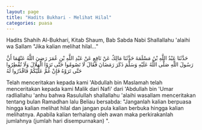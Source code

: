 ```yaml
---
layout: page
title: "Hadits Bukhari - Melihat Hilal"
categories: puasa
---
```


Hadits Shahih Al-Bukhari, Kitab Shaum, Bab Sabda Nabi Shallallahu 'alaihi wa Sallam "Jika kalian melihat hilal…"

<p class="arab">
حَدَّثَنَا عَبْدُ اللَّهِ بْنُ مَسْلَمَةَ حَدَّثَنَا مَالِكٌ عَنْ نَافِعٍ عَنْ عَبْدِ اللَّهِ بْنِ عُمَرَ رَضِيَ اللَّهُ عَنْهُمَا أَنَّ رَسُولَ اللَّهِ صَلَّى اللَّهُ عَلَيْهِ وَسَلَّمَ ذَكَرَ رَمَضَانَ فَقَالَ لَا تَصُومُوا حَتَّى تَرَوْا الْهِلَالَ وَلَا تُفْطِرُوا حَتَّى تَرَوْهُ فَإِنْ غُمَّ عَلَيْكُمْ فَاقْدُرُوا لَهُ
</p>

Telah menceritakan kepada kami 'Abdullah bin Maslamah telah menceritakan kepada kami Malik dari Nafi' dari 'Abdullah bin 'Umar radliallahu 'anhu bahwa Rasulullah shallallahu 'alaihi wasallam menceritakan tentang bulan Ramadhan lalu Beliau bersabda: "Janganlah kalian berpuasa hingga kalian melihat hilal dan jangan pula kalian berbuka hingga kalian melihatnya. Apabila kalian terhalang oleh awan maka perkirakanlah jumlahnya (jumlah hari disempurnakan) ". 